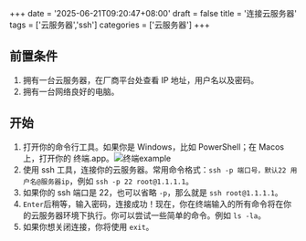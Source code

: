 +++
date = '2025-06-21T09:20:47+08:00'
draft = false
title = '连接云服务器'
tags = ['云服务器','ssh']
categories = ['云服务器']
+++

## 前置条件

1. 拥有一台云服务器，在厂商平台处查看 IP 地址，用户名以及密码。
2. 拥有一台网络良好的电脑。

## 开始

1. 打开你的命令行工具。如果你是 Windows，比如 PowerShell；在 Macos 上，打开你的 终端.app。![终端example](https://urlu-blog.s3.bitiful.net/tech%2Ftermial-example.webp)
2. 使用 ssh 工具，连接你的云服务器。常用命令格式：`ssh -p 端口号，默认22 用户名@服务器ip`，例如 `ssh -p 22 root@1.1.1.1`。
3. 如果你的 ssh 端口是 22，也可以省略 `-p`，那么就是 `ssh root@1.1.1.1`。
4. `Enter`后稍等，输入密码，连接成功！现在，你在终端输入的所有命令将在你的云服务器环境下执行。你可以尝试一些简单的命令。例如 `ls -la`。
5. 如果你想关闭连接，你将使用 `exit`。
